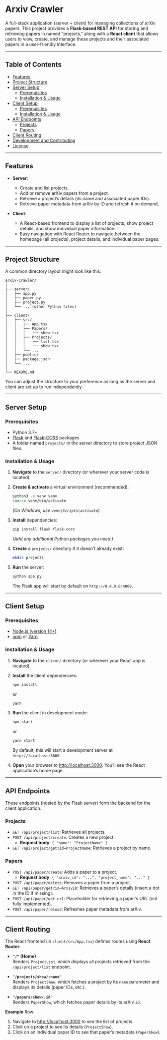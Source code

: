 # Arxiv Crawler

A full-stack application (server + client) for managing collections of arXiv papers. This project provides a **Flask-based REST API** for storing and retrieving papers in named “projects,” along with a **React client** that allows users to view, create, and manage these projects and their associated papers in a user-friendly interface.

---

## Table of Contents

- [Features](#features)
- [Project Structure](#project-structure)
- [Server Setup](#server-setup)
  - [Prerequisites](#prerequisites)
  - [Installation & Usage](#installation--usage)
- [Client Setup](#client-setup)
  - [Prerequisites](#prerequisites-1)
  - [Installation & Usage](#installation--usage-1)
- [API Endpoints](#api-endpoints)
  - [Projects](#projects)
  - [Papers](#papers)
- [Client Routing](#client-routing)
- [Development and Contributing](#development-and-contributing)
- [License](#license)

---

## Features

- **Server**: 
  - Create and list projects.
  - Add or remove arXiv papers from a project.
  - Retrieve a project’s details (its name and associated paper IDs).
  - Retrieve paper metadata from arXiv by ID and refresh it on demand.

- **Client**:
  - A React-based frontend to display a list of projects, show project details, and show individual paper information.
  - Easy navigation with React Router to navigate between the homepage (all projects), project details, and individual paper pages.

---

## Project Structure

A common directory layout might look like this:

```
arxiv-crawler/
│
├── server/
│   ├── app.py
│   ├── paper.py
│   ├── project.py
│   └── ... (other Python files)
│
├── client/
│   ├── src/
│   │   ├── App.tsx
│   │   ├── Papers/
│   │   │   └── show.tsx
│   │   ├── Projects/
│   │   │   ├── list.tsx
│   │   │   └── show.tsx
│   │   └── ...
│   ├── public/
│   ├── package.json
│   └── ...
│
└── README.md
```

You can adjust the structure to your preference as long as the server and client are set up to run independently.

---

## Server Setup

### Prerequisites

- Python 3.7+  
- [Flask](https://flask.palletsprojects.com/) and [Flask-CORS](https://flask-cors.readthedocs.io/) packages  
- A folder named `projects/` in the server directory to store project JSON files.

### Installation & Usage

1. **Navigate** to the `server/` directory (or wherever your server code is located).

2. **Create & activate** a virtual environment (recommended):
   ```bash
   python3 -m venv venv
   source venv/bin/activate
   ```
   *(On Windows, use `venv\Scripts\activate`)*

3. **Install** dependencies:
   ```bash
   pip install flask flask-cors
   ```
   *(Add any additional Python packages you need.)*

4. **Create** a `projects/` directory if it doesn’t already exist:
   ```bash
   mkdir projects
   ```

5. **Run** the server:
   ```bash
   python app.py
   ```
   The Flask app will start by default on `http://0.0.0.0:4000`.

---

## Client Setup

### Prerequisites

- [Node.js (version 14+)](https://nodejs.org/)
- [npm](https://www.npmjs.com/) or [Yarn](https://yarnpkg.com/)

### Installation & Usage

1. **Navigate** to the `client/` directory (or wherever your React app is located).

2. **Install** the client dependencies:
   ```bash
   npm install
   ```
   or
   ```bash
   yarn
   ```
3. **Run** the client in development mode:
   ```bash
   npm start
   ```
   or
   ```bash
   yarn start
   ```
   By default, this will start a development server at `http://localhost:3000`.

4. **Open** your browser to [http://localhost:3000](http://localhost:3000). You’ll see the React application’s home page.

---

## API Endpoints

These endpoints (hosted by the Flask server) form the backend for the client application.

### Projects

- `GET /api/project/list`: Retrieves all projects.
- `POST /api/project/create`: Creates a new project.
  - **Request body**: `{ "name": "ProjectName" }`
- `GET /api/project/get?id=ProjectName`: Retrieves a project by name.

### Papers

- `POST /api/paper/create`: Adds a paper to a project.
  - **Request body**: `{ "arxiv_id": "...", "project_name": "..." }`
- `POST /api/paper/delete`: Removes a paper from a project.
- `GET /api/paper/get?id=ArxivID`: Retrieves a paper’s details (insert a dot in the ID if missing).
- `POST /api/paper/get-url`: Placeholder for retrieving a paper’s URL (not fully implemented).
- `POST /api/paper/reload`: Refreshes paper metadata from arXiv.

---

## Client Routing

The React frontend (in `client/src/App.tsx`) defines routes using **React Router**:

- **`"/"` (Home)**  
  Renders `ProjectList`, which displays all projects retrieved from the `/api/project/list` endpoint.

- **`"/projects/show/:name"`**  
  Renders `ProjectShow`, which fetches a project by its `name` parameter and displays its details (paper IDs, etc.).

- **`"/papers/show/:id"`**  
  Renders `PaperShow`, which fetches paper details by its arXiv `id`.

**Example** flow:
1. Navigate to [http://localhost:3000](http://localhost:3000) to see the list of projects.
2. Click on a project to see its details (`ProjectShow`).
3. Click on an individual paper ID to see that paper’s metadata (`PaperShow`).
